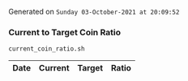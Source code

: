 Generated on `Sunday 03-October-2021 at 20:09:52`

### Current to Target Coin Ratio
`current_coin_ratio.sh`

Date|Current|Target|Ratio
---|---|---|---
